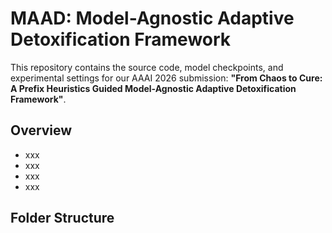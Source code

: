 # MAAD: Model-Agnostic Adaptive  Detoxification Framework

This repository contains the source code, model checkpoints, and experimental settings for our AAAI 2026 submission: **"From Chaos to Cure: A Prefix Heuristics Guided Model-Agnostic Adaptive  Detoxification Framework"**.

## Overview
- xxx
- xxx
- xxx
- xxx

## Folder Structure


